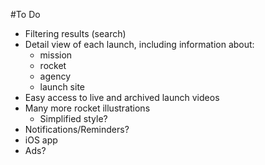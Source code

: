 #To Do

- Filtering results (search)
- Detail view of each launch, including information about:
  - mission
  - rocket
  - agency
  - launch site
- Easy access to live and archived launch videos
- Many more rocket illustrations
  - Simplified style?
- Notifications/Reminders?
- iOS app
- Ads?